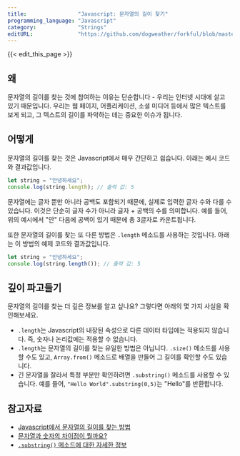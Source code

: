 ```yaml
---
title:                "Javascript: 문자열의 길이 찾기"
programming_language: "Javascript"
category:             "Strings"
editURL:              "https://github.com/dogweather/forkful/blob/master/content/ko/javascript/finding-the-length-of-a-string.md"
---
```


{{< edit_this_page >}}

## 왜 
문자열의 길이를 찾는 것에 참여하는 이유는 단순합니다 - 우리는 인터넷 시대에 살고 있기 때문입니다. 우리는 웹 페이지, 어플리케이션, 소셜 미디어 등에서 많은 텍스트를 보게 되고, 그 텍스트의 길이를 파악하는 데는 중요한 이슈가 됩니다. 

## 어떻게
문자열의 길이를 찾는 것은 Javascript에서 매우 간단하고 쉽습니다. 아래는 예시 코드와 결과값입니다.

```Javascript
let string = "안녕하세요";
console.log(string.length); // 출력 값: 5
```

문자열에는 글자 뿐만 아니라 공백도 포함되기 때문에, 실제로 입력한 글자 수와 다를 수 있습니다. 이것은 단순히 글자 수가 아니라 글자 + 공백의 수를 의미합니다. 예를 들어, 위의 예시에서 "안" 다음에 공백이 있기 때문에 총 3글자로 카운트됩니다.

또한 문자열의 길이를 찾는 또 다른 방법은 `.length` 메소드를 사용하는 것입니다. 아래는 이 방법의 예제 코드와 결과값입니다.

```Javascript
let string = "안녕하세요";
console.log(string.length()); // 출력 값: 5
```

## 깊이 파고들기
문자열의 길이를 찾는 더 깊은 정보를 알고 싶나요? 그렇다면 아래의 몇 가지 사실을 확인해보세요.

- `.length`는 Javascript의 내장된 속성으로 다른 데이터 타입에는 적용되지 않습니다. 즉, 숫자나 논리값에는 적용할 수 없습니다.
- `.length`는 문자열의 길이를 찾는 유일한 방법은 아닙니다. `.size()` 메소드를 사용할 수도 있고, `Array.from()` 메소드로 배열을 만들어 그 길이를 확인할 수도 있습니다.
- 긴 문자열을 잘라서 특정 부분만 확인하려면 `.substring()` 메소드를 사용할 수 있습니다. 예를 들어, `"Hello World".substring(0,5)`는 "Hello"를 반환합니다.

## 참고자료
- [Javascript에서 문자열의 길이를 찾는 방법](https://www.tutorialspoint.com/find-the-length-of-a-string-in-javascript)
- [문자열과 숫자의 차이점이 뭘까요?](https://velog.io/@chalkboard/문자열과-숫자의-차이점이-뭘까요-q9gncwj6gi)
- [`.substring()` 메소드에 대한 자세한 정보](https://www.w3schools.com/jsref/jsref_substring.asp)